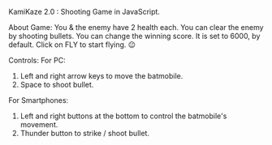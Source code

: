 KamiKaze 2.0 : Shooting Game in JavaScript.

About Game:
You & the enemy have 2 health each. You can clear the enemy by shooting bullets.
You can change the winning score. It is set to 6000, by default. 
Click on FLY to start flying. 😉

Controls:
For PC:
 
1. Left and right arrow keys to move the batmobile.
2. Space to shoot bullet.

For Smartphones:

1. Left and right buttons at the bottom to control the batmobile's movement.
2. Thunder button to strike / shoot bullet.

